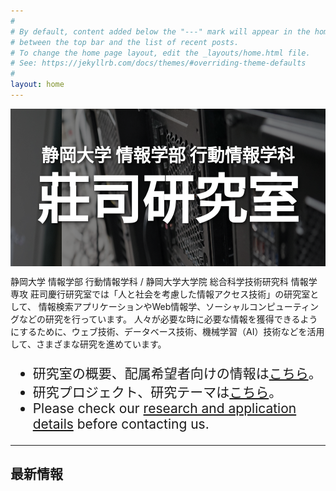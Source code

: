 ```yaml
---
#
# By default, content added below the "---" mark will appear in the home page
# between the top bar and the list of recent posts.
# To change the home page layout, edit the _layouts/home.html file.
# See: https://jekyllrb.com/docs/themes/#overriding-theme-defaults
#
layout: home
---
```


<style>
div.title {
  font-size: clamp(2rem, 15vw, 600%); /* 最小2rem、最大600% */
  font-weight: bolder;
  text-align: center; /* 中央揃え */
  line-height: 1.2; /* 行間を調整 */
}

div.subtitle {
  font-size: clamp(1rem, 5vw, 200%); /* 最小1rem、最大200% */
  font-weight: bold;
  text-align: center; /* 中央揃え */
  line-height: 1.5; /* 行間を調整 */
}

span.caution{
color:red;
font-weight:bold;
}

div.navigation{
    font-size:150%;
}

.carousel {
  position: relative; /* 子要素を絶対配置するために必要 */
  width: 100%;
  height: 20%;
  display: flex;
  overflow: hidden;
  margin: 0 auto;
  z-index: 0;
}

/* テキストオーバーレイ */
.text-overlay {
  position: absolute; /* ラッパー内で固定配置 */
  top: 0;
  left: 0;
  width: 100%;
  height: 100%;
  display: flex;
  flex-direction: column; /* テキストを縦方向に並べる */
  justify-content: center; /* 垂直方向の中央揃え */
  align-items: center; /* 水平方向の中央揃え */
  z-index: 2; /* カルーセルの上に配置 */
  pointer-events: none; /* ユーザー操作を無効化 */
  white-space: nowrap; /* 改行と複数スペースを許可 */
  text-align: center; /* 中央揃え（オプション） */
  color: white; /* 文字色 */
  text-shadow: 2px 2px 4px rgba(0, 0, 0, 0.7); /* ドロップシャドウ */
}


/* カルーセル内の画像 */
.carousel img {
  margin: 0;
  padding: 0;
  display: block; /* imgタグの改行のすき間を消すため */
}
/* スクロールアニメーションのキーフレーム */
@keyframes scroll {
  /* 初期位置は1個目の画像が左端 */
  0% { margin-left: 0; }      
  /* 1個分左の位置に進めて2個目の画像を左端にする */
  15% { margin-left: -100%; }
  /* 少しの間上と同じ位置 */  
  20% { margin-left: -100%; }
  /* 2個分左の位置に進めて3個目の画像を左端にする */
  35% { margin-left: -200%; }
  /* 少しの間上と同じ位置 */  
  40% { margin-left: -200%; }
  /* 以降は上と同様に繰り返し */
  55% { margin-left: -300%; }
  60% { margin-left: -300%; }
  75% { margin-left: -400%; }
  80% { margin-left: -400%; }
  95% { margin-left: -500%; }
  100% { margin-left: -500%; }
}
/* カルーセルの子要素にスクロールアニメーションを設定 */
.carousel > :first-child {
  animation-name: scroll;    /* キーフレーム名 */
  animation-duration: 25s;  /* 再生時間全体は20秒 */
  animation-delay: 0s;      /* 読込直後から遅延無しで開始 */
  animation-iteration-count: infinite;  /* 無限に繰り返す */
}

.carousel img {
  margin: 0;
  padding: 0;
  display: block; /* imgタグの改行のすき間を消すため */
  filter: brightness(50%); /* 明るさを50%に調整 */
}


/*↓ 莊司追加分******************************************************/
/* グリッド全体 */
.card-grid {
  display: grid;
  grid-template-columns: repeat(auto-fit, minmax(200px, 1fr)); 
  gap: 20px;
  max-width: 1000px;
  margin: 0 auto;
  padding: 20px;
}

/* カード */
.card {
  background: #fff;
  border-radius: 12px;
  box-shadow: 0 4px 10px rgba(0,0,0,0.1);
  overflow: hidden;
  text-align: center;
  transition: transform 0.2s ease;
}
.card:hover {
  transform: translateY(-5px);
}

/* 画像 */
.card img {
  width: 100%;
  height: 150px;
  object-fit: cover; /* 画像を枠にフィット */
}

/* タイトル */
.card h3 {
  font-size: 1rem;
  margin: 10px 0;
  padding: 0 10px;
  color: #333;
  white-space: nowrap;
  overflow: hidden;
  text-overflow: ellipsis;
}
/*↑ 莊司追加分******************************************************/


</style>

<div class="carousel">
  <img src="./assets/img/index/top1.jpg">
  <img src="./assets/img/index/top2.jpg">
  <img src="./assets/img/index/top4.jpg">
  <img src="./assets/img/index/top5.jpg">  
  <img src="./assets/img/index/top3.png">
  <!-- リセット時にかくつかないようにするために最初の要素を追加 -->
  <img src="./assets/img/index/top1.jpg">
  <!-- 枚数、5枚用にしてあるので、新しい画像を入れたら1枚コメントアウトする-->
  <div class="text-overlay">
    <div class="subtitle">静岡大学 情報学部 行動情報学科</div>
    <div class="title">莊司研究室</div>
  </div>
</div>

静岡大学 情報学部 行動情報学科 / 静岡大学大学院 総合科学技術研究科 情報学専攻 莊司慶行研究室では「人と社会を考慮した情報アクセス技術」の研究室として、
情報検索アプリケーションやWeb情報学、ソーシャルコンピューティングなどの研究を行っています。
人々が必要な時に必要な情報を獲得できるようにするために、ウェブ技術、データベース技術、機械学習（AI）技術などを活用して、さまざまな研究を進めています。

<div class="navigation">
<ul>
<li>研究室の概要、配属希望者向けの情報は<a href="./about">こちら</a>。</li>
<li>研究プロジェクト、研究テーマは<a href="./research">こちら</a>。</li>
<li>Please check our <a href="./about">research and application details</a> before contacting us.</li>
</ul>
</div>


<hr>
<h2>最新情報</h2>

<!-- ![写真](/assets/img/index/index.jpg "研究室") -->